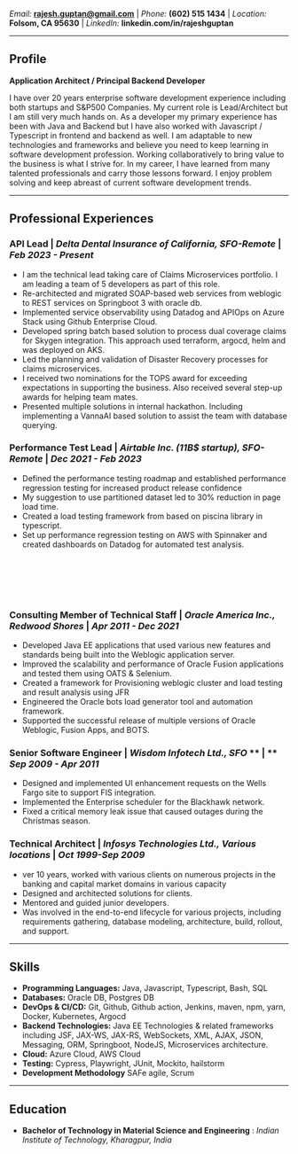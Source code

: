 *Email:* **rajesh.guptan@gmail.com**  |  *Phone:* **(602) 515 1434**  |  *Location:* **Folsom, CA 95630**  |  *LinkedIn:* **linkedin.com/in/rajeshguptan**

---
## Profile

**Application Architect / Principal Backend Developer**

I have over 20 years enterprise software development experience including both startups and S&P500 Companies. My current role is Lead/Architect but I am still very much hands on. As a developer my primary experience has been with Java and Backend but I have also worked with Javascript / Typescript in frontend and backend as well. I am adaptable to new technologies and frameworks and believe you need to keep learning in software development profession. Working collaboratively to bring value to the business is what I strive for. In my career, I have learned from many talented professionals and carry those lessons forward. I enjoy problem solving and keep abreast of current software development trends.

---
## Professional Experiences

### **API Lead**  |   *Delta Dental Insurance of California, SFO-Remote*  |  *Feb 2023 - Present*
- I am the technical lead taking care of Claims Microservices portfolio. I am leading a team of 5 developers as part of this role.
- Re-architected and migrated SOAP-based web services from weblogic to REST services on Springboot 3 with oracle db.
- Implemented service observability using Datadog and APIOps on Azure Stack using Github Enterprise Cloud.
- Developed spring batch based solution to process dual coverage claims for Skygen integration. This approach used terraform, argocd, helm and was deployed on AKS.
- Led the planning and validation of Disaster Recovery processes for claims microservices.
- I received two nominations for the TOPS award for exceeding expectations in supporting the business. Also received several step-up awards for helping team mates.
- Presented multiple solutions in internal hackathon. Including implementing a VannaAI based solution to assist the team with database querying.

### **Performance Test Lead**  |  *Airtable Inc. (11B$ startup), SFO-Remote*  |  *Dec 2021 - Feb 2023*
- Defined the performance testing roadmap and established performance regression testing for increased product release confidence
- My suggestion to use partitioned dataset led to 30% reduction in page load time.
- Created a load testing framework from based on piscina library in typescript.
- Set up performance regression testing on AWS with Spinnaker and created dashboards on Datadog for automated test analysis. 

### &nbsp;
### &nbsp;

### **Consulting Member of Technical Staff**  |  *Oracle America Inc., Redwood Shores*  |  *Apr 2011 - Dec 2021*
- Developed Java EE applications that used various new features and standards being built into the Weblogic application server.
- Improved the scalability and performance of Oracle Fusion applications and tested them using OATS & Selenium.
- Created a framework for Provisioning weblogic cluster and load testing and result analysis using JFR
- Engineered the Oracle bots load generator tool and automation framework.
- Supported the successful release of multiple versions of Oracle Weblogic, Fusion Apps, and BOTS.

### **Senior Software Engineer**  |  *Wisdom Infotech Ltd., SFO* ** | ** *Sep 2009 - Apr 2011*
- Designed and implemented UI enhancement requests on the Wells Fargo site to support FIS integration.
- Implemented the Enterprise scheduler for the Blackhawk network.
- Fixed a critical memory leak issue that caused outages during the Christmas season.

### **Technical Architect**  |  *Infosys Technologies Ltd., Various locations*  |  *Oct 1999-Sep 2009*
- ver 10 years, worked with various clients on numerous projects in the banking and capital market domains in various capacity
- Designed and architected solutions for clients.
- Mentored and guided junior developers.
- Was involved in the end-to-end lifecycle for various projects, including requirements gathering, database modeling, architecture, build, rollout, and support.

---
## Skills

* **Programming Languages:** Java, Javascript, Typescript, Bash, SQL
* **Databases:** Oracle DB, Postgres DB
* **DevOps & CI/CD:** Git, Github, Github action, Jenkins, maven, npm, yarn, Docker, Kubernetes, Argocd
* **Backend Technologies:** Java EE Technologies & related frameworks including JSF, JAX-WS, JAX-RS, WebSockets, XML, AJAX, JSON, Messaging, ORM, Springboot, NodeJS, Microservices architecture.
* **Cloud:** Azure Cloud, AWS Cloud
* **Testing:** Cypress, Playwright, JUnit, Mockito, hailstorm
* **Development Methodology** SAFe agile, Scrum

---
## Education

- **Bachelor of Technology in Material Science and Engineering** : *Indian Institute of Technology, Kharagpur, India*

